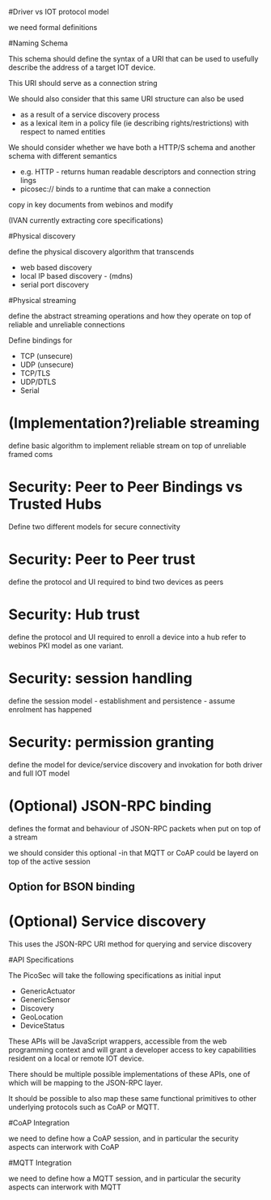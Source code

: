 #Driver vs IOT protocol model

we need formal definitions 


#Naming Schema

This schema should define the syntax of a URI that can be used to usefully describe the address of a target IOT device.

This URI should serve as a connection string

We should also consider that this same URI structure can also be used

* as a result of a service discovery process
* as a lexical item in a policy file (ie describing rights/restrictions) with respect to named entities 

We should consider whether we have both a HTTP/S schema and another schema with different semantics
 - e.g. HTTP - returns human readable descriptors and connection string lings
 - picosec:// binds to a runtime that can make a connection


copy in key documents from webinos and modify

(IVAN currently extracting core specifications)

#Physical discovery

define the physical discovery algorithm that transcends 

 * web based discovery
 * local IP based discovery - (mdns)
 * serial port discovery 


#Physical streaming

define the abstract streaming operations and how they operate on top of reliable and unreliable connections

Define bindings for

* TCP (unsecure)
* UDP (unsecure)
* TCP/TLS
* UDP/DTLS
* Serial

# (Implementation?)reliable streaming

define basic algorithm to implement reliable stream on top of unreliable framed coms

# Security: Peer to Peer Bindings vs Trusted Hubs

Define two different models for secure connectivity

# Security: Peer to Peer trust

define the protocol and UI required to bind two devices as peers

# Security: Hub trust

define the protocol and UI required to enroll a device into a hub
refer to webinos PKI model as one variant. 


# Security: session handling

define the session model - establishment and persistence - assume enrolment has happened



# Security: permission granting

define the model for device/service discovery and invokation for both driver and full IOT model



# (Optional) JSON-RPC binding

defines the format and behaviour of JSON-RPC packets when put on top of a stream

we should consider this optional -in that MQTT or CoAP could be layerd on top of the active session


## Option for BSON binding



# (Optional) Service discovery
This uses the JSON-RPC URI method for querying and service discovery


#API Specifications

The PicoSec will take the following specifications as initial input

- GenericActuator
- GenericSensor
- Discovery
- GeoLocation
- DeviceStatus


These APIs will be JavaScript wrappers, accessible from the web programming context and will grant a developer access to key capabilities resident on a local or remote IOT device.

There should be multiple possible implementations of these APIs, one of which will be mapping to the JSON-RPC layer.

It should be possible to also map these same functional primitives to other underlying protocols such as CoAP or MQTT.



#CoAP Integration

we need to define how a CoAP session, and in particular the security aspects can interwork with CoAP  

#MQTT Integration

we need to define how a MQTT session, and in particular the security aspects can interwork with MQTT 